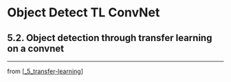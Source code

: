 # Object Detect TL ConvNet

## 5.2. Object detection through transfer learning on a convnet

---
from [[_5_transfer-learning]]

[//begin]: # "Autogenerated link references for markdown compatibility"
[_5_transfer-learning]: ../_5_transfer-learning.md "Transfer Learning"
[//end]: # "Autogenerated link references"